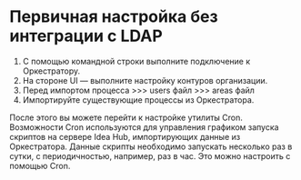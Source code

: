 # Первичная настройка без интеграции с LDAP

1. С помощью командной строки выполните подключение к Оркестратору.
1. На стороне UI — выполните настройку контуров организации.
1. Перед импортом процесса >>> users файл >>> areas файл
1. Импортируйте существующие процессы из Оркестратора.

После этого вы можете перейти к настройке утилиты Cron. Возможности Cron используются для управления графиком запуска скриптов на сервере Idea Hub, импортирующих данные из Оркестратора. Данные скрипты необходимо запускать несколько раз в сутки, с периодичностью, например, раз в час. Это можно настроить с помощью Cron.
